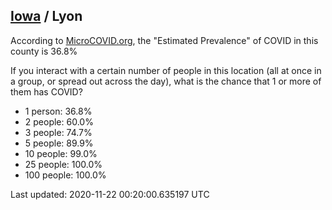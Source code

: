 
## [Iowa](/united-states/iowa) / Lyon

According to [MicroCOVID.org](http://microcovid.org),
the "Estimated Prevalence" of COVID in this county is 36.8%

If you interact with a certain number of people in this location
(all at once in a group, or spread out across the day), what is the chance that
1 or more of them has COVID?

- 1 person: 36.8%
- 2 people: 60.0%
- 3 people: 74.7%
- 5 people: 89.9%
- 10 people: 99.0%
- 25 people: 100.0%
- 100 people: 100.0%

Last updated: 2020-11-22 00:20:00.635197 UTC
